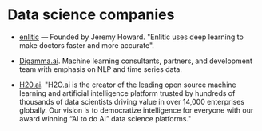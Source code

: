 # Data science companies

- [enlitic](https://www.enlitic.com/) — Founded by Jeremy Howard. 
"Enlitic uses deep learning to make doctors faster and more accurate".

- [Digamma.ai](https://digamma.ai/services/). Machine learning consultants, partners, and development team with 
emphasis on NLP and time series data.

- [H20.ai](https://www.h2o.ai/). "H2O.ai is the creator of the leading open source machine learning and artificial intelligence platform trusted by hundreds of thousands of data scientists driving value in over 14,000 enterprises globally. Our vision is to democratize intelligence for everyone with our award winning “AI to do AI” data science platforms."

